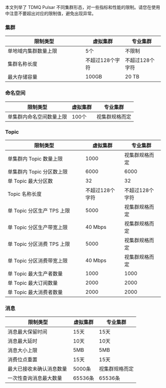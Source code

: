 本文列举了 TDMQ Pulsar 不同集群形态，对一些指标和性能的限制。请您在使用中注意不要超出对应的限制值，避免出现异常。

<style>
table th:nth-of-type(1) {
width: 50%;        
}
</style>

### 集群

| 限制类型             | 虚拟集群          | 专业集群          |
| -------------------- | ----------------- | ----------------- |
| 单地域内集群数量上限 | 5个               | 不限制 |
| 集群名称长度         | 不超过128个字符 | 不超过128个字符 |
| 最大存储容量         | 100GB             | 20 TB  |


### 命名空间

| 限制类型                 | 虚拟集群          | 专业集群          |
| ------------------------ | -------- | -------- |
| 单集群内命名空间数量上限 | 100个    |  视集群规格而定    |


### Topic

| 限制类型                   | 虚拟集群          | 专业集群          |
| -------------------------- | ----------------- | ----------------- |
| 单集群内 Topic 数量上限    | 1000              | 视集群规格而定 |
| 单集群内 Topic 分区数上限  | 6000              | 6000 |
| 单 Topic 最大分区数        | 32                | 32  |
| Topic 名称长度             | 不超过128个字符 | 不超过128个字符 |
| 单 Topic 分区生产 TPS 上限 | 5000              | 视集群规格而定 |
| 单 Topic 分区生产带宽上限  | 40 Mbps           | 视集群规格而定 |
| 单 Topic 分区消费 TPS 上限 | 5000              | 视集群规格而定 |
| 单 Topic 分区消费带宽上限  | 40 Mbps           | 视集群规格而定 |
| 单 Topic 最大生产者数量    | 1000              | 1000              |
| 单 Topic 最大订阅数量      | 2000              | 2000              |
| 单 Topic 最大消费者数量    | 2000              | 2000              |


### 消息

| 限制类型                 | 虚拟集群          | 专业集群          |
| ------------------------ | -------- | -------- |
| 消息最大保留时间         | 15天     | 15天     |
| 消息最大延时             | 10天     | 10天     |
| 消息大小上限             | 5MB      | 5MB      |
| 消费位点重置             | 15天     | 15天     |
| 最大已接收未确认消息数量 | 5000条   | 视集群规格而定   |
| 一次性查询消息最大数量   | 65536条  | 65536条  |

